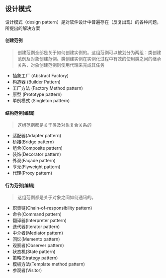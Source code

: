 ## 设计模式

设计模式（design pattern）是对软件设计中普遍存在（反复出现）的各种问题，所提出的解决方案

#### 创建范例 
> 创建范例全部是关于如何创建实例的。这组范例可以被划分为两组：类创建范例及对象创建范例。类创建实例在实例化过程中有效的使用类之间的继承关系，对象创建范例则使用代理来完成其任务
* 抽象工厂 (Abstract Factory)
* 构造器 (Builder Pattern)
* 工厂方法 (Factory Method pattern)
* 原型 (Prototype pattern)
* 单例模式 (Singleton pattern)


#### 结构范例[编辑]
> 这组范例都是关于类及对象复合关系的
* 适配器(Adapter pattern)
* 桥接(Bridge pattern)
* 组合(Composite pattern)
* 装饰(Decorator pattern)
* 外观(Façade pattern)
* 享元(Flyweight pattern)
* 代理(Proxy pattern)

#### 行为范例[编辑]
> 这组范例都是关于对象之间如何通讯的。
* 职责链(Chain-of-responsibility pattern)
* 命令(Command pattern)
* 翻译器(Interpreter pattern)
* 迭代器(Iterator pattern)
* 中介者(Mediator pattern)
* 回忆(Memento pattern)
* 观察者(Observer pattern)
* 状态机(State pattern)
* 策略(Strategy pattern)
* 模板方法(Template method pattern)
* 参观者(Visitor)